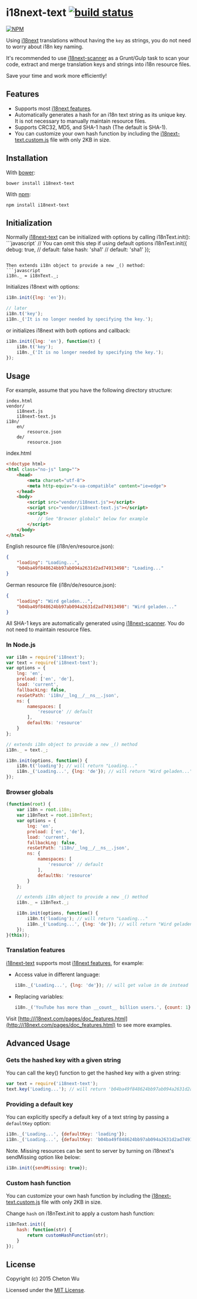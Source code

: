 # i18next-text [![build status](https://travis-ci.org/cheton/i18next-text.svg?branch=master)](https://travis-ci.org/cheton/i18next-text)

[![NPM](https://nodei.co/npm/i18next-text.png?downloads=true&stars=true)](https://nodei.co/npm/i18next-text/)

Using [i18next](http://i18next.com/) translations without having the `key` as strings, you do not need to worry about i18n key naming.

It's recommended to use [i18next-scanner](https://github.com/cheton/i18next-scanner) as a Grunt/Gulp task to scan your code, extract and merge translation keys and strings into i18n resource files.

Save your time and work more efficiently!

## Features
* Supports most [i18next features](http://i18next.com/pages/doc_features.html).
* Automatically generates a hash for an i18n text string as its unique key. It is not necessary to manually maintain resource files.
* Supports CRC32, MD5, and SHA-1 hash (The default is SHA-1).
* You can customize your own hash function by including the [i18next-text.custom.js](https://raw.githubusercontent.com/cheton/i18next-text/master/dist/i18next-text.custom.js) file with only 2KB in size.

## Installation

With [bower](http://bower.io/):
```
bower install i18next-text
```

With [npm](https://npmjs.org/):
```
npm install i18next-text
```

## Initialization
Normally [i18next-text](https://github.com/cheton/i18next-text/) can be initialized with options by calling i18nText.init():
```javascript`
// You can omit this step if using default options
i18nText.init({
    debug: true, // default: false
    hash: 'sha1' // default: 'sha1'
});
```

Then extends i18n object to provide a new _() method:
```javascript
i18n._ = i18nText._;
```

Initializes i18next with options:
```javascript
i18n.init({lng: 'en'});

// later
i18n.t('key');
i18n._('It is no longer needed by specifying the key.');
```

or initializes i18next with both options and callback:
```javascript
i18n.init({lng: 'en'}, function(t) {
    i18n.t('key');
    i18n._('It is no longer needed by specifying the key.');
});
```

## Usage

For example, assume that you have the following directory structure:
```
index.html
vendor/
    i18next.js
    i18next-text.js
i18n/
    en/
        resource.json
    de/
        resource.json
```

index.html
```html
<!doctype html>
<html class="no-js" lang="">
    <head>
        <meta charset="utf-8">
        <meta http-equiv="x-ua-compatible" content="ie=edge">
    </head>
    <body>
        <script src="vendor/i18next.js"></script>
        <script src="vendor/i18next-text.js"></script>
        <script>
            // See "Browser globals" below for example
        </script>
    </body>
</html>
```

English resource file (i18n/en/resource.json):
```json
{
    "loading": "Loading...",
    "b04ba49f848624bb97ab094a2631d2ad74913498": "Loading..."
}
```

German resource file (i18n/de/resource.json):
```json
{
    "loading": "Wird geladen...",
    "b04ba49f848624bb97ab094a2631d2ad74913498": "Wird geladen..."
}
```

All SHA-1 keys are automatically generated using [i18next-scanner](https://github.com/cheton/i18next-scanner). You do not need to maintain resource files.

### In Node.js
```javascript
var i18n = require('i18next');
var text = require('i18next-text');
var options = {
    lng: 'en',
    preload: ['en', 'de'],
    load: 'current',
    fallbackLng: false,
    resGetPath: 'i18n/__lng__/__ns__.json',
    ns: {
        namespaces: [
            'resource' // default
        ],
        defaultNs: 'resource'
    }
};

// extends i18n object to provide a new _() method
i18n._ = text._;

i18n.init(options, function() {
    i18n.t('loading'); // will return "Loading..."
    i18n._('Loading...', {lng: 'de'}); // will return "Wird geladen..."
});
```

### Browser globals
```javascript
(function(root) {
    var i18n = root.i18n;
    var i18nText = root.i18nText;
    var options = {
        lng: 'en',
        preload: ['en', 'de'],
        load: 'current',
        fallbackLng: false,
        resGetPath: 'i18n/__lng__/__ns__.json',
        ns: {
            namespaces: [
                'resource' // default
            ],
            defaultNs: 'resource'
        }
    };

    // extends i18n object to provide a new _() method
    i18n._ = i18nText._;

    i18n.init(options, function() {
        i18n.t('loading'); // will return "Loading..."
        i18n._('Loading...', {lng: 'de'}); // will return "Wird geladen..."
    });
}(this));
```

### Translation features

[i18next-text](https://github.com/cheton/i18next-text/) supports most [i18next features](http://i18next.com/pages/doc_features.html), for example:

* Access value in different language:
    ```javascript
    i18n._('Loading...', {lng: 'de'}); // will get value in de instead of en
    ```

* Replacing variables:
    ```javascript
    i18n._('YouTube has more than __count__ billion users.', {count: 1});
    ```

Visit [http://i18next.com/pages/doc_features.html](http://i18next.com/pages/doc_features.html) to see more examples.

## Advanced Usage

### Gets the hashed key with a given string
You can call the key() function to get the hashed key with a given string:
```javascript
var text = require('i18next-text');
text.key('Loading...'); // will return 'b04ba49f848624bb97ab094a2631d2ad74913498' in SHA-1
```

### Providing a default key
You can explicitly specify a default key of a text string by passing a `defaultKey` option:
```javascript
i18n._('Loading...', {defaultKey: 'loading'});
i18n._('Loading...', {defaultKey: 'b04ba49f848624bb97ab094a2631d2ad74913498'});
```

Note. Missing resources can be sent to server by turning on i18next's sendMissing option like below:
```javascript
i18n.init({sendMissing: true});
```

### Custom hash function 
You can customize your own hash function by including the [i18next-text.custom.js](https://raw.githubusercontent.com/cheton/i18next-text/master/dist/i18next-text.custom.js) file with only 2KB in size.

Change `hash` on i18nText.init to apply a custom hash function:
```javascript
i18nText.init({
    hash: function(str) {
        return customHashFunction(str);
    }
});
```

## License

Copyright (c) 2015 Cheton Wu

Licensed under the [MIT License](https://github.com/cheton/i18next-text/blob/master/LICENSE).
